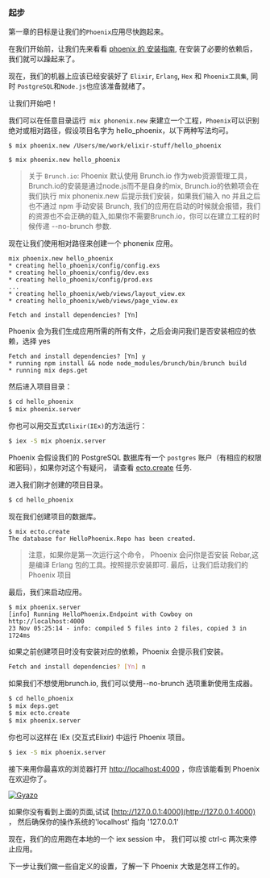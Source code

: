 
### 起步

第一章的目标是让我们的`Phoenix`应用尽快跑起来。

在我们开始前，让我们先来看看 [phoenix 的 安装指南](http://www.phoenixframework.org/docs/installation), 在安装了必要的依赖后，我们就可以躁起来了。

现在，我们的机器上应该已经安装好了 `Elixir`, `Erlang`, `Hex` 和 `Phoenix工具集`, 同时 `PostgreSQL`和`Node.js`也应该准备就绪了。

让我们开始吧！

我们可以在任意目录运行` mix phonenix.new` 来建立一个工程，`Phoenix`可以识别绝对或相对路径，假设项目名字为 hello_phoenix，以下两种写法均可。


```console
$ mix phoenix.new /Users/me/work/elixir-stuff/hello_phoenix
```

```console
$ mix phoenix.new hello_phoenix
```

>关于 `Brunch.io`: Phoenix 默认使用 Brunch.io 作为web资源管理工具，Brunch.io的安装是通过node.js而不是自身的mix, Brunch.io的依赖项会在我们执行 mix phonenix.new 后提示我们安装，如果我们输入 no 并且之后也不通过 npm 手动安装 Brunch, 我们的应用在启动的时候就会报错，我们的资源也不会正确的载入,如果你不需要Brunch.io，你可以在建立工程的时候传递 --no-brunch 参数.

现在让我们使用相对路径来创建一个 phonenix 应用。

```console
mix phoenix.new hello_phoenix
* creating hello_phoenix/config/config.exs
* creating hello_phoenix/config/dev.exs
* creating hello_phoenix/config/prod.exs
...
* creating hello_phoenix/web/views/layout_view.ex
* creating hello_phoenix/web/views/page_view.ex

Fetch and install dependencies? [Yn]
```

Phoenix 会为我们生成应用所需的所有文件，之后会询问我们是否安装相应的依赖，选择 yes


```console
Fetch and install dependencies? [Yn] y
* running npm install && node node_modules/brunch/bin/brunch build
* running mix deps.get

```

然后进入项目目录：
```bash
$ cd hello_phoenix
$ mix phoenix.server

```
你也可以用交互式`Elixir(IEx)`的方法运行：
```bash
$ iex -S mix phoenix.server
```

Phoenix 会假设我们的 PostgreSQL 数据库有一个 `postgres` 账户（有相应的权限和密码），如果你对这个有疑问，
请查看 [ecto.create](http://www.phoenixframework.org/docs/mix-tasks#section--ecto-create-) 任务.

进入我们刚才创建的项目目录。

```bash
$ cd hello_phoenix
```

现在我们创建项目的数据库。

```
$ mix ecto.create
The database for HelloPhoenix.Repo has been created.
```

> 注意，如果你是第一次运行这个命令， Phoenix 会问你是否安装 Rebar,这是编译 Erlang 包的工具。按照提示安装即可.
最后，让我们启动我们的 Phoenix 项目

最后，我们来启动应用。

```console
$ mix phoenix.server
[info] Running HelloPhoenix.Endpoint with Cowboy on http://localhost:4000
23 Nov 05:25:14 - info: compiled 5 files into 2 files, copied 3 in 1724ms
```

如果之前创建项目时没有安装对应的依赖，Phoenix 会提示我们安装。

``` bash
Fetch and install dependencies? [Yn] n
```

如果我们不想使用brunch.io, 我们可以使用--no-brunch 选项重新使用生成器。

```bash
$ cd hello_phoenix
$ mix deps.get
$ mix ecto.create
$ mix phoenix.server
```

你也可以这样在 IEx (交互式Elixir) 中运行 Phoenix 项目。

```bash
$ iex -S mix phoenix.server
```

接下来用你最喜欢的浏览器打开 [http://localhost:4000](http://localhost:4000) ，你应该能看到 Phoenix 在欢迎你了。

[![Gyazo](https://i.gyazo.com/746a6528188bd543b2bc63fda6c88161.png)](https://gyazo.com/746a6528188bd543b2bc63fda6c88161)


如果你没有看到上面的页面,试试 [http://127.0.0.1:4000](http://127.0.0.1:4000) ， 然后确保你的操作系统的'localhost' 指向 '127.0.0.1'

现在，我们的应用跑在本地的一个 iex session 中， 我们可以按 ctrl-c 两次来停止应用。

下一步让我们做一些自定义的设置，了解一下 Phoenix 大致是怎样工作的。
